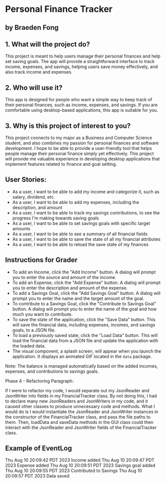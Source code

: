 # Personal Finance Tracker

## by Braeden Fong


## 1. What will the project do?

This project is meant to help users manage their 
personal finances and help set saving goals.
The app will provide a straightforward interface
to track income, expenses, and savings, helping users
save money effectively, and also track income and expenses.



## 2. Who will use it?
 This app is designed for people who want a simple way to keep track of their 
personal finances, such as income, expenses, and savings. If you are comfortable using desktop-based applications,
this app is suitable for you.

## 3. Why is this project of interest to you?
This project connects to my major as a Business and Computer Science student,
and also combines my passion for personal finances and software
development. I hope to be able to provide a user-friendly
tool that helps people manage their personal finance simply yet effectively. This project will provide me
valuable experience in developing desktop applications that implement
features related to finance and goal setting.

## User Stories:

- As a user, I want to be able to add my income and categorize it, such as salary, dividend, etc.
- As a user, I want to be able to add my expenses, including the description, and amount
- As a user, I want to be able to track my savings contributions, to see the progress I'm making towards saving goals
- As a user, I want to be able to set savings goals with specific target amounts
- As a user, I want to be able to see a summary of all financial fields
- As a user, I want to be able to save the state of all my financial attributes
- As a user, I want to be able to reload the save state of my finances 

## Instructions for Grader

- To add an Income, click the "Add Income" button. A dialog will prompt you to enter the source and amount of the income.
- To add an Expense, click the "Add Expense" button. A dialog will prompt you to enter the description and amount of the expense.
- To add a Savings Goal, click the "Add Savings Goal" button. A dialog will prompt you to enter the name and the target amount of the goal.
- To contribute to a Savings Goal, click the "Contribute to Savings Goal" button. A dialog will prompt you to enter the name of the goal and how much you want to contribute.
- To save the state of the application, click the "Save Data" button. This will save the financial data, including expenses, incomes, and savings goals, to a JSON file.
- To load a previously saved state, click the "Load Data" button. This will load the financial data from a JSON file and update the application with the loaded data.
- The visual component, a splash screen, will appear when you launch the application. It displays an animated GIF located in the `data` package.

Note: The balance is managed automatically based on the added incomes, expenses, and contributions to savings goals.


Phase 4 - Refactoring Paragraph:

If I were to refactor my code, I would separate out my JsonReader and JsonWriter into fields in my FinancialTracker class.
By not doing this, I had to declare many new JsonReaders and JsonWriters in my code, and it caused other classes to produce
unnecessary code and methods. What I would do is I would instantiate the JsonReader and JsonWriter instances in the 
constructor of the FinancialTracker class, and pass the file paths to them. Then, loadData and saveData methods 
in the GUI class could then interact with the JsonReader and JsonWriter fields of the FinancialTracker class.


## Example of EventLog
Thu Aug 10 20:09:42 PDT 2023
Income added
Thu Aug 10 20:09:47 PDT 2023
Expense added
Thu Aug 10 20:09:51 PDT 2023
Savings goal added
Thu Aug 10 20:09:55 PDT 2023
Contributed to Savings
Thu Aug 10 20:09:57 PDT 2023
Data saved



